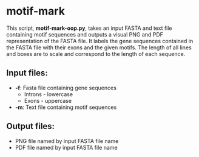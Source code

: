 # motif-mark

This script, **motif-mark-oop.py**, takes an input FASTA and text file containing motif sequences and outputs a visual PNG and PDF representation of the FASTA file. It labels the gene sequences contained in the FASTA file with their exons and the given motifs. The length of all lines and boxes are to scale and correspond to the length of each sequence. 

## Input files:
- **-f**: Fasta file containing gene sequences
    - Introns - lowercase
    - Exons - uppercase
- **-m**: Text file containing motif sequences

## Output files:
- PNG file named by input FASTA file name
- PDF file named by input FASTA file name

